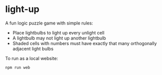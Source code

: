 # light-up

A fun logic puzzle game with simple rules:
* Place lightbulbs to light up every unlight cell
* A lightbulb may not light up another lightbulb
* Shaded cells with numbers must have exactly that many orthogonally adjacent light bulbs

To run as a local website:
```bash
npm run web
```
